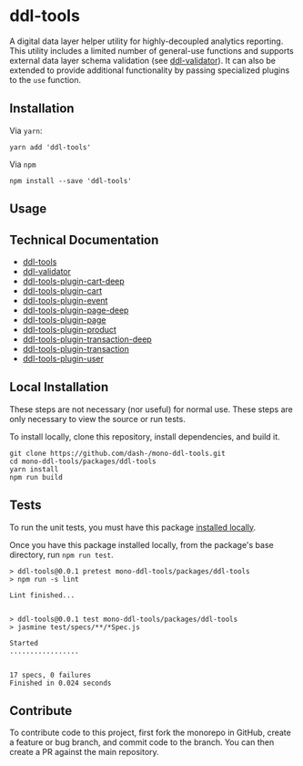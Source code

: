 # ddl-tools

A digital data layer helper utility for highly-decoupled analytics reporting.
This utility includes a limited number of general-use functions and supports
external data layer schema validation (see [ddl-validator](../ddl-validator)).
It can also be extended to provide additional functionality by passing
specialized plugins to the `use` function.

## Installation

Via `yarn`:

```
yarn add 'ddl-tools'
```

Via `npm`

```
npm install --save 'ddl-tools'
```


<a name="usage"></a>

## Usage



## Technical Documentation

* [ddl-tools](../../docs/ddl-tools.md)
* [ddl-validator](../../docs/ddl-validator.md)
* [ddl-tools-plugin-cart-deep](../../docs/ddl-tools-plugin-cart-deep.md)
* [ddl-tools-plugin-cart](../../docs/ddl-tools-plugin-cart.md)
* [ddl-tools-plugin-event](../../docs/ddl-tools-plugin-event.md)
* [ddl-tools-plugin-page-deep](../../docs/ddl-tools-plugin-page-deep.md)
* [ddl-tools-plugin-page](../../docs/ddl-tools-plugin-page.md)
* [ddl-tools-plugin-product](../../docs/ddl-tools-plugin-product.md)
* [ddl-tools-plugin-transaction-deep](../../docs/ddl-tools-plugin-transaction-deep.md)
* [ddl-tools-plugin-transaction](../../docs/ddl-tools-plugin-transaction.md)
* [ddl-tools-plugin-user](../../docs/ddl-tools-plugin-user.md)


## Local Installation

These steps are not necessary (nor useful) for normal use.  These steps are only
necessary to view the source or run tests.

To install locally, clone this repository, install dependencies, and build it.

```
git clone https://github.com/dash-/mono-ddl-tools.git
cd mono-ddl-tools/packages/ddl-tools
yarn install
npm run build
```

## Tests

To run the unit tests, you must have this package
[installed locally](#local-installation).

Once you have this package installed locally, from the package's base
directory, run `npm run test`.

```
> ddl-tools@0.0.1 pretest mono-ddl-tools/packages/ddl-tools
> npm run -s lint

Lint finished...


> ddl-tools@0.0.1 test mono-ddl-tools/packages/ddl-tools
> jasmine test/specs/**/*Spec.js

Started
.................


17 specs, 0 failures
Finished in 0.024 seconds
```

## Contribute

To contribute code to this project, first fork the monorepo in GitHub, create
a feature or bug branch, and commit code to the branch.  You can then create a
PR against the main repository.

